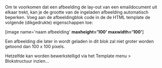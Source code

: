 Om te voorkomen dat een afbeelding de lay-out van een emaildocument uit
elkaar trekt, kan je de grootte van de ingeladen afbeelding automatisch
beperken. Voeg aan de afbeeldingblok code in de de HTML template de
volgende (dikgedrukte) eigenschappen toe:

[image name='naam afbeelding' **maxheight='100' maxwidth='100'**]

Een afbeelding die later in wordt geladen in dit blok zal niet groter
worden getoond dan 100 x 100 pixels.

Hetzelfde kan worden bewerkstelligd via het Template menu \>
Blokstructuur inzien...
